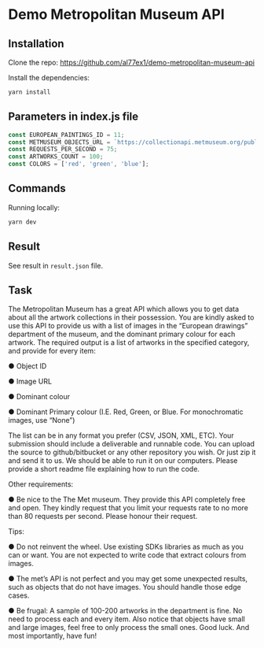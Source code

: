 # Demo Metropolitan Museum API

## Installation


Clone the repo: https://github.com/al77ex1/demo-metropolitan-museum-api

Install the dependencies:

```bash
yarn install
```

## Parameters in index.js file

```javascript
const EUROPEAN_PAINTINGS_ID = 11; 
const METMUSEUM_OBJECTS_URL = `https://collectionapi.metmuseum.org/public/collection/v1/objects`;
const REQUESTS_PER_SECOND = 75;
const ARTWORKS_COUNT = 100;
const COLORS = ['red', 'green', 'blue'];
```

## Commands

Running locally:

```bash
yarn dev
```

## Result 

See result in `result.json` file.

## Task

The Metropolitan Museum has a great API which allows you to get data about all the artwork
collections in their possession.
You are kindly asked to use this API to provide us with a list of images in the “European
drawings” department of the museum, and the dominant primary colour for each artwork.
The required output is a list of artworks in the specified category, and provide for every item:

● Object ID

● Image URL

● Dominant colour

● Dominant Primary colour (I.E. Red, Green, or Blue. For monochromatic images, use “None”)

The list can be in any format you prefer (CSV, JSON, XML, ETC).
Your submission should include a deliverable and runnable code. You can upload the source to
github/bitbucket or any other repository you wish. Or just zip it and send it to us. We should be
able to run it on our computers. Please provide a short readme file explaining how to run the
code.

Other requirements:

● Be nice to the The Met museum. They provide this API completely free and open. They
kindly request that you limit your requests rate to no more than 80 requests per second.
Please honour their request.

Tips:

● Do not reinvent the wheel. Use existing SDKs libraries as much as you can or want. You
are not expected to write code that extract colours from images.

● The met’s API is not perfect and you may get some unexpected results, such as objects
that do not have images. You should handle those edge cases.

● Be frugal: A sample of 100-200 artworks in the department is fine. No need to process
each and every item. Also notice that objects have small and large images, feel free to
only process the small ones.
Good luck. And most importantly, have fun!

